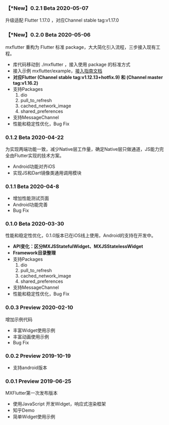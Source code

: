 ### 【*New】0.2.1 Beta   2020-05-07

 升级适配 Flutter 1.17.0 ，对应Channel stable tag:v1.17.0
  
### 【*New】0.2.0 Beta   2020-05-06

   mxflutter 重构为 Flutter 标准 package，大大简化引入流程，三步接入现有工程。

  *   库代码移动到 ./mxflutter ，接入使用 package 的标准方式
  *   接入示例 mxflutter/example，[接入指南文档](https://github.com/mxflutter/mxflutter/tree/master/mxflutter) 
  *   **对应Flutter (Channel stable tag:v1.12.13+hotfix.9) 和 (Channel master tag:v1.16.2)**
  *   支持Packages
      1.   dio
      2.   pull_to_refresh
      3.   cached_network_image
      4.   shared_preferences
  *   支持MessageChannel
  *   性能和稳定性优化，Bug Fix
  
###  0.1.2 Beta   2020-04-22

为实现两端功能一致，减少Native层工作量，确定Native层只做通道，JS能力完全由Flutter实现的技术方案。

  *   Android功能对齐iOS
  *   实现JS和Dart镜像类通用调用模块

### 0.1.1 Beta   2020-04-8

  *   增加性能测试页面
  *   Android功能完善
  *   Bug Fix
  
### 0.1.0 Beta   2020-03-30 

 性能和稳定性优化，0.1.0版本已在iOS线上使用，Android的支持在开发中。

  *   **API变化：区分MXJSStatefulWidget、MXJSStatelessWidget**
  *   **Framework目录整理**
  *   支持Packages
      1.   dio
      2.   pull_to_refresh
      3.   cached_network_image
      4.   shared_preferences
  *   支持MessageChannel
  *   性能和稳定性优化，Bug Fix


###  0.0.3 Preview   2020-02-10

  增加示例代码
  
  *   丰富Widget使用示例
  *   丰富动画使用示例
  *   Bug Fix

###  0.0.2 Preview   2019-10-19

  *   支持android版本

###  0.0.1 Preview   2019-06-25

  MXFlutter第一次发布版本
  
  * 使用JavaScript 开发Widget，响应式渲染框架
  * 知乎Demo
  * 简单Widget使用示例

